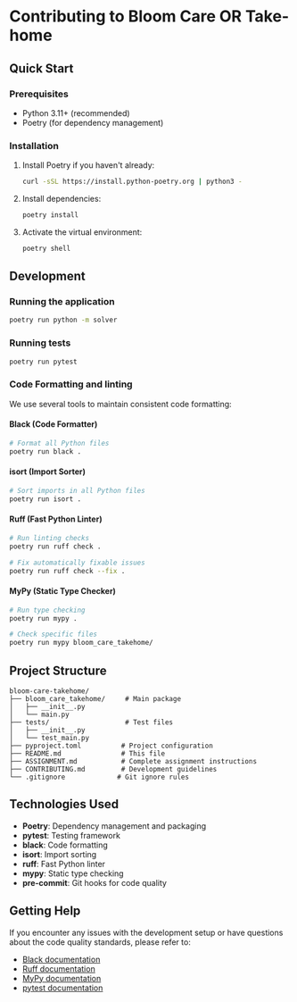 # Contributing to Bloom Care OR Take-home

## Quick Start

### Prerequisites

- Python 3.11+ (recommended)
- Poetry (for dependency management)

### Installation

1. Install Poetry if you haven't already:

   ```bash
   curl -sSL https://install.python-poetry.org | python3 -
   ```

2. Install dependencies:

   ```bash
   poetry install
   ```

3. Activate the virtual environment:
   ```bash
   poetry shell
   ```

## Development

### Running the application

```bash
poetry run python -m solver
```

### Running tests

```bash
poetry run pytest
```

### Code Formatting and linting

We use several tools to maintain consistent code formatting:

#### Black (Code Formatter)

```bash
# Format all Python files
poetry run black .
```

#### isort (Import Sorter)

```bash
# Sort imports in all Python files
poetry run isort .
```

#### Ruff (Fast Python Linter)

```bash
# Run linting checks
poetry run ruff check .

# Fix automatically fixable issues
poetry run ruff check --fix .
```

#### MyPy (Static Type Checker)

```bash
# Run type checking
poetry run mypy .

# Check specific files
poetry run mypy bloom_care_takehome/
```

## Project Structure

```
bloom-care-takehome/
├── bloom_care_takehome/     # Main package
│   ├── __init__.py
│   └── main.py
├── tests/                   # Test files
│   ├── __init__.py
│   └── test_main.py
├── pyproject.toml          # Project configuration
├── README.md               # This file
├── ASSIGNMENT.md           # Complete assignment instructions
├── CONTRIBUTING.md         # Development guidelines
└── .gitignore             # Git ignore rules
```

## Technologies Used

- **Poetry**: Dependency management and packaging
- **pytest**: Testing framework
- **black**: Code formatting
- **isort**: Import sorting
- **ruff**: Fast Python linter
- **mypy**: Static type checking
- **pre-commit**: Git hooks for code quality

## Getting Help

If you encounter any issues with the development setup or have questions about the code quality standards, please refer to:

- [Black documentation](https://black.readthedocs.io/)
- [Ruff documentation](https://docs.astral.sh/ruff/)
- [MyPy documentation](https://mypy.readthedocs.io/)
- [pytest documentation](https://docs.pytest.org/)

